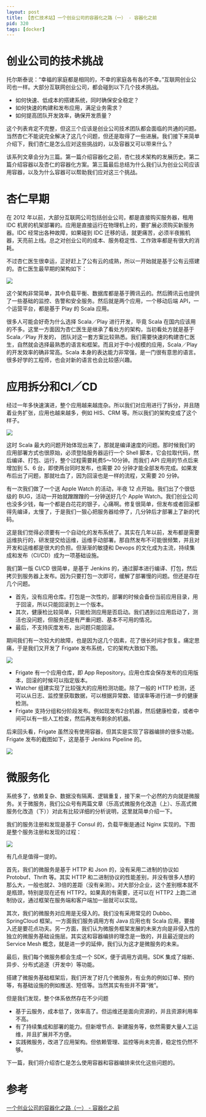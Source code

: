 ```yaml
---
layout: post
title: 【杏仁技术站】一个创业公司的容器化之路（一） - 容器化之前
pid: 320
tags: [docker]
---
```


# 创业公司的技术挑战

托尔斯泰说：“幸福的家庭都是相同的，不幸的家庭各有各的不幸。”互联网创业公司也一样。大部分互联网创业公司，都会碰到以下几个技术挑战。

- 如何快速、低成本的搭建系统，同时确保安全稳定？
- 如何快速的构建和发布应用，满足业务需求？
- 如何提高团队开发效率，确保开发质量？

这个列表肯定不完整，但这三个应该是创业公司技术团队都会面临的共通的问题。当然杏仁不能说完全解决了这几个问题，但还是取得了一些进展。我们接下来简单介绍下，我们杏仁是怎么应对这些挑战的，以及容器又可以带来什么？

该系列文章会分为三篇。第一篇介绍容器化之前，杏仁技术架构的发展历史。第二篇介绍容器以及杏仁的容器化方案。第三篇最后总结为什么我们认为创业公司应该用容器，以及为什么容器可以帮助我们应对这三个挑战。

# 杏仁早期

在 2012 年以前，大部分互联网公司包括创业公司，都是直接购买服务器，租用 IDC 机房的机架部署的。应用是直接运行在物理机上的，要扩展必须购买新服务器。IDC 经常出各种故障，如果碰到 IDC 迁移的话，就更痛苦，必须半夜搬机器，天亮前上线。总之对创业公司的成本、服务稳定性、工作效率都是有很大的消耗。

不过杏仁医生很幸运，正好赶上了公有云的成熟，所以一开始就是基于公有云搭建的。杏仁医生最早期的架构如下：

![](/uploads/2018/12/17-01.png)

这个架构非常简单，其中负载平衡、数据库都是基于腾讯云的。然后腾讯云也提供了一些基础的监控、告警和安全服务。然后就是两个应用，一个移动后端 API，一个运营平台，都是基于 Play 的 Scala 应用。

很多人可能会好奇为什么选择 Scala／Play 进行开发，毕竟 Scala 在国内应该用的不多。这里一方面因为杏仁医生是继承了看处方的架构，当初看处方就是基于 Scala／Play 开发的， 团队对这一套方案比较熟悉。我们需要快速的构建杏仁医生，自然就会选择最熟悉的语言和框架。而且对于中小规模的应用，Scala／Play 的开发效率的确非常高。Scala 本身的表达能力非常强，是一门很有意思的语言。很多好学的工程师，也会对新的语言也会比较感兴趣。

# 应用拆分和CI／CD 

经过一年多快速演进，整个应用越来越庞杂。所以我们对应用进行了拆分，并且随着业务扩张，应用也越来越多，例如 HIS、CRM 等。所以我们的架构变成了这个样子。

![](/uploads/2018/12/17-02.png)

这时 Scala 最大的问题开始体现出来了，那就是编译速度的问题。那时候我们的应用部署方式也很原始，必须登陆服务器运行一个 Shell 脚本，它会拉取代码，然后编译、打包、运行，整个过程需要耗费5～10分钟。而我们 API 应用的节点后来增加到 5、6 台，即使两台同时发布，也需要 20 分钟才能全部发布完成。如果发布后出了问题，那就吐血了，因为回滚也是一样的流程，又需要 20 分钟。

有一次我们做了一个送 Apple Watch 的活动，半夜 12 点开始。我们出了个很低级的 BUG，活动一开始就蹭蹭蹭的一分钟送好几个 Apple Watch。我们创业公司也没多少钱，每一个都是白花花的银子，心痛啊。修复很简单，但发布或者回滚都得先编译，太慢了，于是我们一狠心把服务器给停了，几分钟后才部署上了新的代码。

这是我们觉得必须要有一个自动化的发布系统了。其实在几年以前，发布都是需要运维执行的，研发提交给运维，运维手动部署。那自然发布不可能很频繁，并且对开发和运维都是很大的负担。但渐渐的敏捷和 Devops 的文化成为主流，持续集成和发布（CI/CD）成为一项基础设施。

我们第一版 CI/CD 很简单，是基于 Jenkins 的，通过脚本进行编译、打包，然后拷贝到服务器上发布。因为只要打包一次即可，缓解了部署慢的问题。但还是存在几个问题。

- 首先，没有应用仓库。打包是一次性的，部署的时候会备份当前应用目录，用于回滚，所以只能回滚到上一个版本。
- 其次，健康检比较简单，只能检测应用是否启动。我们遇到过应用启动了，测活也没问题，但服务还是有严重问题、基本不可用的情况。
- 最后，不支持灰度发布，出问题只能回滚。

期间我们有一次较大的故障，也是因为这几个因素，花了很长时间才恢复。痛定思痛，于是我们又开发了 Frigate 发布系统，它的架构大致如下图。

![](/uploads/2018/12/17-03.jpg)

- Frigate 有一个应用仓库，即 App Repository。应用仓库会保存发布的应用版本，回滚的时候可以指定版本。
- Watcher 组建实现了比较强大的应用检测功能。除了一般的 HTTP 检测，还可以从日志、监控里获取数据，可以根据异常数、错误率等进行进一步的健康检测。
- Frigate 支持分组和分阶段发布。例如现发布2台机器，然后健康检查，或者中间可以有一些人工检查，然后再发布剩余的机器。

后来回头看，Frigate 虽然没有使用容器，但其实是实现了容器编排的很多功能。Frigate 发布的截图如下，这是基于 Jenkins Pipeline 的。

![](/uploads/2018/12/17-04.jpg)

# 微服务化

系统多了，依赖复杂、数据没有隔离、逻辑重复，接下来一个必然的方向就是微服务。关于微服务，我们公众号有两篇文章（乐高式微服务化改造（上）、乐高式微服务化改造（下））对此有比较详细的分析说明，这里就简单介绍一下。

我们的服务注册和发现是基于 Consul 的，负载平衡是通过 Nginx 实现的。下图是整个服务注册和发现的过程：

![](/uploads/2018/12/17-05.png)

有几点是值得一提的。

首先，我们的微服务是基于 HTTP 和 Json 的，没有采用二进制的协议如 Protobuf、Thrift 等。其实 HTTP 和二进制协议的性能差别，并没有很多人想的那么大，一般也就2、3倍的差距（没有亲测）。对大部分企业，这个差别根本就不是瓶颈，特别是现在还有 HTTP2。如果真的有需要，还可以在 HTTP2 上跑二进制协议，通过框架在服务端和客户端加一层就可以实现。

其次，我们的微服务对应用是无侵入的。我们没有采用常见的 Dubbo、SpringCloud 框架。一方面我们服务调用方有 Java 应用也有 Scala 应用，要接入还是要花点功夫。另一方面，我们认为微服务框架发展的未来方向是非侵入性的独立的微服务基础设施层。其实这和容器编排的理念是一致的，并且最近提出的 Service Mesh 概念，就是进一步的延伸，我们认为这才是微服务的未来。

最后，我们每个微服务都会生成一个 SDK，便于调用方调用。SDK 集成了熔断、异步、分布式追逐（开发中）等功能。

搭建了微服务基础框架后，我们开发了好几个微服务，有业务的例如订单、预约等，有基础设施的例如推送、短信等。当然其实有些并不算“微”。

但是我们发现，整个体系依然存在不少问题

- 基于云服务，成本低了，效率高了。但运维还是面向资源的，并且资源利用率不高。
- 有了持续集成和部署的能力。但新增节点、新建服务等，依然需要大量人工运维，并且扩展并不方便。
- 实践微服务，改进了应用架构。但依赖管理、监控等尚未完善，稳定性仍然不够。

下一篇，我们将介绍杏仁是怎么使用容器和容器编排来优化这些问题的。

# 参考

[一个创业公司的容器化之路（一） - 容器化之前](https://mp.weixin.qq.com/s/Qr5_GxDVO-jbro44dJLIzg)
